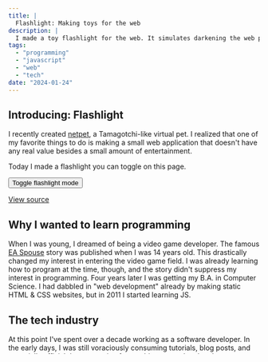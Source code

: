 ```yaml
---
title: |
  Flashlight: Making toys for the web
description: |
  I made a toy flashlight for the web. It simulates darkening the web page and following the cursor. It looks somewhat convincingly like a flashlight. Enjoy!
tags:
  - "programming"
  - "javascript"
  - "web"
  - "tech"
date: "2024-01-24"
---
```


<script
  type="module"
  src="/elements/wavebeem-toybox-flashlight.mjs"
></script>

## Introducing: Flashlight

I recently created [netpet](https://netpet.wavebeem.com/), a Tamagotchi-like
virtual pet. I realized that one of my favorite things to do is making a small
web application that doesn't have any real value besides a small amount of
entertainment.

Today I made a flashlight you can toggle on this page.

<wavebeem-toybox-flashlight>
  <button class="sage-button sage-primary">Toggle flashlight mode</button>
</wavebeem-toybox-flashlight>

[View source](/elements/wavebeem-toybox-flashlight.mjs)

## Why I wanted to learn programming

When I was young, I dreamed of being a video game developer. The famous
[EA Spouse](https://ea-spouse.livejournal.com/274.html) story was published when
I was 14 years old. This drastically changed my interest in entering the video
game field. I was already learning how to program at the time, though, and the
story didn't suppress my interest in programming. Four years later I was getting
my B.A. in Computer Science. I had dabbled in "web development" already by
making static HTML & CSS websites, but in 2011 I started learning JS.

## The tech industry

At this point I've spent over a decade working as a software developer. In the
early days, I was still voraciously consuming tutorials, blog posts, and
especially official documentation for anything remotely related to my interests
and skill sets. I was doing lots of open source work in my free time.

Nowadays I don't really do that kind of stuff as much. I don't think the web
platform has slowed down exactly, but maybe there's less "game changer" type
things coming out, and it feels like many of my colleagues are even further
behind on new web standards and features than I am.

## Embracing the platform

I feel like I've become out of touch with the web platform. I've spent the last
six years working with [React](https://react.dev/), and I've grown increasingly
frustrated with it. React has started to show its age, with other frameworks
flawlessly supporting
[custom elements](https://custom-elements-everywhere.com/), out of the box
styling abstractions, routing, faster runtimes, and smaller file sizes. And
don't even get me started on
[hooks and useState](/blog/2022/01/25/why-i-don-t-like-usestate/).

I've made a goal for myself to learn more about the web platform. The pace of
improvement to core web APIs and features is incredible. The level of code you
can ship with zero libraries and compilers is better than it's ever been. And
despite the haters, custom elements are pretty good.

## Wrapping up

You can expect to see more small toys for the web from me in the future. It
feels like a good way to keep my skills sharp, and I have a lot of fun making
them.
